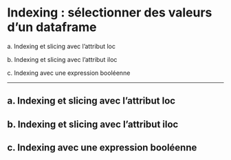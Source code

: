 # Indexing : sélectionner des valeurs d’un dataframe

a. Indexing et slicing avec l’attribut loc

b. Indexing et slicing avec l’attribut iloc

c. Indexing avec une expression booléenne

-----------------------------------------------------------------------------------------------------------------------------------------------------------------

## a. Indexing et slicing avec l’attribut loc

## b. Indexing et slicing avec l’attribut iloc

## c. Indexing avec une expression booléenne
